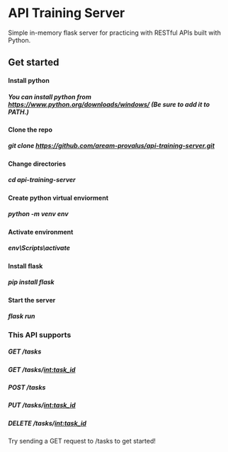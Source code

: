 # API Training Server
Simple in-memory flask server for practicing with RESTful APIs built with Python.

## Get started
#### Install python
##### You can install python from https://www.python.org/downloads/windows/ (Be sure to add it to PATH.)
#### Clone the repo
##### git clone https://github.com/aream-provalus/api-training-server.git
#### Change directories
##### cd api-training-server
#### Create python virtual enviorment
##### python -m venv env
#### Activate environment
##### env\Scripts\activate
#### Install flask
##### pip install flask
#### Start the server
##### flask run

### This API supports
##### GET /tasks
##### GET /tasks/<int:task_id>
##### POST /tasks
##### PUT /tasks/<int:task_id>
##### DELETE /tasks/<int:task_id>

Try sending a GET request to /tasks to get started!
